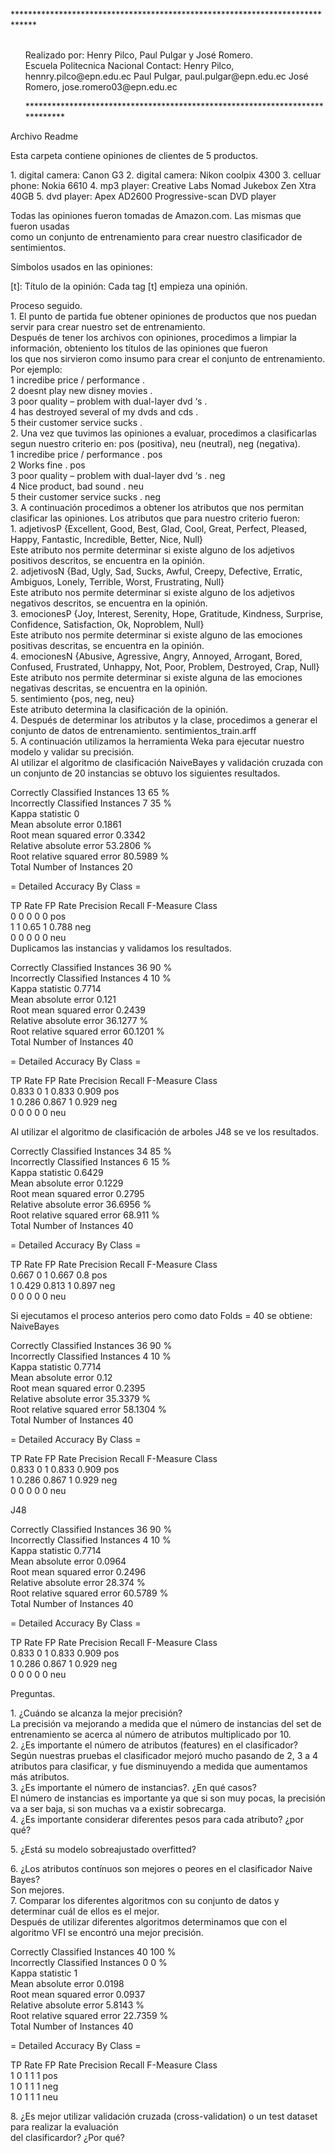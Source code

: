 <p>*****************************************************************************</p>
<ul>
<br>
Realizado por: Henry Pilco, Paul Pulgar y José Romero.<br/>
Escuela Politecnica Nacional
Contact:
Henry Pilco, hennry.pilco@epn.edu.ec
Paul Pulgar, paul.pulgar@epn.edu.ec
José Romero, jose.romero03@epn.edu.ec
<br />
<p>*****************************************************************************</p>
</ul>
Archivo Readme
<p>Esta carpeta contiene opiniones de clientes de 5 productos.</p>
1. digital camera: Canon G3 2. digital camera: Nikon coolpix 4300 3. celluar phone:  Nokia 6610 4. mp3 player:     Creative Labs Nomad Jukebox Zen Xtra 40GB 5. dvd player:     Apex <span class="caps">AD2600</span> Progressive-scan <span class="caps">DVD</span> player
<p>Todas las opiniones fueron tomadas de Amazon.com. Las mismas que fueron usadas<br />
como un conjunto de entrenamiento para crear nuestro clasificador de sentimientos.</p>
<p>Símbolos usados en las opiniones: </p>
[t]: Título de la opinión: Cada tag [t] empieza una opinión.
<p>Proceso seguido.<br />
1. El punto de partida fue obtener opiniones de productos que nos puedan servir para crear nuestro set de entrenamiento.<br />
   Después de tener los archivos con opiniones, procedimos a limpiar la información, obteniento los títulos de las opiniones que fueron<br />
   los que nos sirvieron como insumo para crear el conjunto de entrenamiento. Por ejemplo:<br />
	1 incredibe price / performance . <br />
	2 doesnt play new disney movies . <br />
	3 poor quality &#8211; problem with dual-layer dvd &#8216;s . <br />
	4 has destroyed several of my dvds and cds . <br />
	5 their customer service sucks . <br />
2. Una vez que tuvimos las opiniones a evaluar, procedimos a clasificarlas segun nuestro criterio en: pos (positiva), neu (neutral), neg (negativa).<br />
	1 incredibe price / performance . pos<br />
	2 Works fine . pos<br />
	3 poor quality &#8211; problem with dual-layer dvd &#8216;s . neg<br />
	4 Nice product, bad sound . neu<br />
	5 their customer service sucks . neg<br />
3. A continuación procedimos a obtener los atributos que nos permitan clasificar las opiniones. Los atributos que para nuestro criterio fueron:<br />
	1. adjetivosP {Excellent, Good, Best, Glad, Cool, Great, Perfect, Pleased, Happy, Fantastic, Incredible, Better, Nice, Null}<br />
	   Este atributo nos permite determinar si existe alguno de los adjetivos positivos descritos, se encuentra en la opinión.<br />
	2. adjetivosN {Bad, Ugly, Sad, Sucks, Awful, Creepy, Defective, Erratic, Ambiguos, Lonely, Terrible, Worst, Frustrating, Null}<br />
	   Este atributo nos permite determinar si existe alguno de los adjetivos negativos descritos, se encuentra en la opinión.<br />
	3. emocionesP {Joy, Interest, Serenity, Hope, Gratitude, Kindness, Surprise, Confidence, Satisfaction, Ok, Noproblem, Null} <br />
	   Este atributo nos permite determinar si existe alguno de las emociones positivas descritas, se encuentra en la opinión.<br />
	4. emocionesN {Abusive, Agressive, Angry, Annoyed, Arrogant, Bored, Confused, Frustrated, Unhappy, Not, Poor, Problem, Destroyed, Crap, Null}<br />
	   Este atributo nos permite determinar si existe alguna de las emociones negativas descritas, se encuentra en la opinión.<br />
	5. sentimiento {pos, neg, neu}<br />
	   Este atributo determina la clasificación de la opinión.<br />
4. Después de determinar los atributos y la clase, procedimos a generar el conjunto de datos de entrenamiento. sentimientos_train.arff<br />
5. A continuación utilizamos la herramienta Weka para ejecutar nuestro modelo y validar su precisión.<br />
	Al utilizar el algoritmo de clasificación NaiveBayes y validación cruzada con un conjunto de 20 instancias se obtuvo los siguientes resultados.</p>
<p>Correctly Classified Instances          13               65      %<br />
Incorrectly Classified Instances         7               35      %<br />
Kappa statistic                          0     <br />
Mean absolute error                      0.1861<br />
Root mean squared error                  0.3342<br />
Relative absolute error                 53.2806 %<br />
Root relative squared error             80.5989 %<br />
Total Number of Instances               20     </p>
<p>= Detailed Accuracy By Class =</p>
<p>TP Rate   FP Rate   Precision   Recall  F-Measure   Class<br />
  0         0          0         0         0        pos<br />
  1         1          0.65      1         0.788    neg<br />
  0         0          0         0         0        neu<br />
	Duplicamos las instancias y validamos los resultados.</p>
<p>Correctly Classified Instances          36               90      %<br />
Incorrectly Classified Instances         4               10      %<br />
Kappa statistic                          0.7714<br />
Mean absolute error                      0.121 <br />
Root mean squared error                  0.2439<br />
Relative absolute error                 36.1277 %<br />
Root relative squared error             60.1201 %<br />
Total Number of Instances               40     </p>
<p>= Detailed Accuracy By Class =</p>
<p>TP Rate   FP Rate   Precision   Recall  F-Measure   Class<br />
  0.833     0          1         0.833     0.909    pos<br />
  1         0.286      0.867     1         0.929    neg<br />
  0         0          0         0         0        neu</p>
<p>Al utilizar el algoritmo de clasificación de arboles <span class="caps">J48</span> se ve los resultados.</p>
<p>Correctly Classified Instances          34               85      %<br />
Incorrectly Classified Instances         6               15      %<br />
Kappa statistic                          0.6429<br />
Mean absolute error                      0.1229<br />
Root mean squared error                  0.2795<br />
Relative absolute error                 36.6956 %<br />
Root relative squared error             68.911  %<br />
Total Number of Instances               40     </p>
<p>= Detailed Accuracy By Class =</p>
<p>TP Rate   FP Rate   Precision   Recall  F-Measure   Class<br />
  0.667     0          1         0.667     0.8      pos<br />
  1         0.429      0.813     1         0.897    neg<br />
  0         0          0         0         0        neu</p>
<p>Si ejecutamos el proceso anterios pero como dato Folds = 40 se obtiene:<br />
NaiveBayes</p>
<p>Correctly Classified Instances          36               90      %<br />
Incorrectly Classified Instances         4               10      %<br />
Kappa statistic                          0.7714<br />
Mean absolute error                      0.12  <br />
Root mean squared error                  0.2395<br />
Relative absolute error                 35.3379 %<br />
Root relative squared error             58.1304 %<br />
Total Number of Instances               40     </p>
<p>= Detailed Accuracy By Class =</p>
<p>TP Rate   FP Rate   Precision   Recall  F-Measure   Class<br />
  0.833     0          1         0.833     0.909    pos<br />
  1         0.286      0.867     1         0.929    neg<br />
  0         0          0         0         0        neu</p>
<p><span class="caps">J48</span></p>
<p>Correctly Classified Instances          36               90      %<br />
Incorrectly Classified Instances         4               10      %<br />
Kappa statistic                          0.7714<br />
Mean absolute error                      0.0964<br />
Root mean squared error                  0.2496<br />
Relative absolute error                 28.374  %<br />
Root relative squared error             60.5789 %<br />
Total Number of Instances               40     </p>
<p>= Detailed Accuracy By Class =</p>
<p>TP Rate   FP Rate   Precision   Recall  F-Measure   Class<br />
  0.833     0          1         0.833     0.909    pos<br />
  1         0.286      0.867     1         0.929    neg<br />
  0         0          0         0         0        neu</p>
<p>Preguntas.</p>
<p>1. ¿Cuándo se alcanza la mejor precisión?<br />
	La precisión va mejorando a medida que el número de instancias del set de entrenamiento se acerca al número de atributos multiplicado por 10.<br />
2. ¿Es importante el número de atributos (features) en el clasificador?<br />
	Según nuestras pruebas el clasificador mejoró mucho pasando de 2, 3 a 4 atributos para clasificar, y fue disminuyendo a medida que aumentamos más atributos.<br />
3. ¿Es importante el número de instancias?. ¿En qué casos?<br />
	El número de instancias es importante ya que si son muy pocas, la precisión va a ser baja, si son muchas va a existir sobrecarga. <br />
4. ¿Es importante considerar diferentes pesos para cada atributo? ¿por qué?</p>
<p>5. ¿Está su modelo sobreajustado overfitted?</p>
<p>6. ¿Los atributos contínuos son mejores o peores en el clasificador Naive Bayes?<br />
	Son mejores.<br />
7. Comparar los diferentes algoritmos con su conjunto de datos y determinar cuál de ellos es el mejor.<br />
	Después de utilizar diferentes algoritmos determinamos que con el algoritmo <span class="caps">VFI</span> se encontró una mejor precisión.</p>
<p>Correctly Classified Instances          40              100      %<br />
Incorrectly Classified Instances         0                0      %<br />
Kappa statistic                          1     <br />
Mean absolute error                      0.0198<br />
Root mean squared error                  0.0937<br />
Relative absolute error                  5.8143 %<br />
Root relative squared error             22.7359 %<br />
Total Number of Instances               40     </p>
<p>= Detailed Accuracy By Class =</p>
<p>TP Rate   FP Rate   Precision   Recall  F-Measure   Class<br />
  1         0          1         1         1        pos<br />
  1         0          1         1         1        neg<br />
  1         0          1         1         1        neu</p>
<p>8. ¿Es mejor utilizar validación cruzada (cross-validation) o un test dataset para realizar la evaluación<br />
del clasificardor? ¿Por qué?</p>
